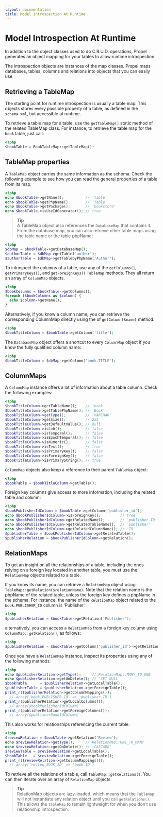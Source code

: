 ```yaml
---
layout: documentation
title: Model Introspection At Runtime
---
```


# Model Introspection At Runtime #

In addition to the object classes used to do C.R.U.D. operations, Propel generates an object mapping for your tables to allow runtime introspection.

The introspection objects are instances of the map classes. Propel maps databases, tables, columns and relations into objects that you can easily use.

## Retrieving a TableMap ##

The starting point for runtime introspection is usually a table map. This objects stores every possible property of a table, as defined in the `schema.xml`, but accessible at runtime.

To retrieve a table map for a table, use the `getTableMap()` static method of the related TableMap class. For instance, to retrieve the table map for the `book` table, just call:

```php
<?php
$bookTable = BookTableMap::getTableMap();
```

## TableMap properties ##

A `TableMap` object carries the same information as the schema. Check the following example to see how you can read the general properties of a table from its map:

```php
<?php
echo $bookTable->getName();          // 'table'
echo $bookTable->getPhpName();       // 'Table'
echo $bookTable->getPackage();       // 'bookstore'
echo $bookTable->isUseIdGenerator(); // true
```

>**Tip**<br />A TableMap object also references the `DatabaseMap` that contains it. From the database map, you can also retrieve other table maps using the table name or the table phpName:

```php
<?php
$dbMap = $bookTable->getDatabaseMap();
$authorTable = $dbMap->getTable('author');
$authorTable = $dbMap->getTablebyPhpName('Author');
```

To introspect the columns of a table, use any of the `getColumns()`, `getPrimaryKeys()`, and `getForeignKeys()` `TableMap` methods. They all return an array of `ColumnMap` objects.

```php
<?php
$bookColumns = $bookTable->getColumns();
foreach ($bookColumns as $column) {
  echo $column->getName();
}
```

Alternatively, if you know a column name, you can retrieve the corresponding ColumnMap directly using the of `getColumn($name)` method.

```php
<?php
$bookTitleColumn = $bookTable->getColumn('title');
```

The `DatabaseMap` object offers a shortcut to every `ColumnMap` object if you know the fully qualified column name:
```php
<?php
$bookTitleColumn = $dbMap->getColumn('book.TITLE');
```

## ColumnMaps ##

A `ColumnMap` instance offers a lot of information about a table column. Check the following examples:

```php
<?php
$bookTitleColumn->getTableName();    // 'book'
$bookTitleColumn->getTablePhpName(); // 'Book'
$bookTitleColumn->getType();         // 'VARCHAR'
$bookTitleColumn->getSize();         // 255
$bookTitleColumn->getDefaultValue(); // null
$bookTitleColumn->isLob();           // false
$bookTitleColumn->isTemporal();      // false
$bookTitleColumn->isEpochTemporal(); // false
$bookTitleColumn->isNumeric();       // false
$bookTitleColumn->isText();          // true
$bookTitleColumn->isPrimaryKey();    // false
$bookTitleColumn->isForeignKey();    // false
$bookTitleColumn->isPrimaryString(); // true
```

`ColumnMap` objects also keep a reference to their parent `TableMap` object:

```php
<?php
$bookTable = $bookTitleColumn->getTable();
```

Foreign key columns give access to more information, including the related table and column:

```php
<?php
$bookPublisherIdColumn = $bookTable->getColumn('publisher_id');
echo $bookPublisherIdColumn->isForeignKey();         // true
echo $bookPublisherIdColumn->getRelatedName();       // 'publisher.ID'
echo $bookPublisherIdColumn->getRelatedTableName();  // 'publisher'
echo $bookPublisherIdColumn->getRelatedColumnName(); // 'ID'
$publisherTable = $bookPublisherIdColumn->getRelatedTable();
$publisherRelation = $bookPublisherIdColumn->getRelation();
```

## RelationMaps ##

To get an insight on all the relationships of a table, including the ones relying on a foreign key located in another table, you must use the `RelationMap` objects related to a table.

If you know its name, you can retrieve a `RelationMap` object using `TableMap::getRelation($relationName)`. Note that the relation name is the phpName of the related table, unless the foreign key defines a phpName in the schema. For instance, the name of the `RelationMap` object related to the `book.PUBLISHER_ID` column is 'Publisher'.

```php
<?php
$publisherRelation = $bookTable->getRelation('Publisher');
```

alternatively, you can access a `RelationMap` from a foreign key column using `ColumnMap::getRelation()`, as follows:

```php
<?php
$publisherRelation = $bookTable->getColumn('publisher_id')->getRelation();
```

Once you have a `RelationMap` instance, inspect its properties using any of the following methods:

```php
<?php
echo $publisherRelation->getType();     // RelationMap::MANY_TO_ONE
echo $publisherRelation->getOnDelete(); // 'SET NULL'
$bookTable      = $publisherRelation->getLocalTable();
$publisherTable = $publisherRelation->getForeignTable();
print_r($publisherRelation->getColumnMappings());
  // array('book.PUBLISHER_ID' => 'publisher.ID')
print_r(publisherRelation->getLocalColumns());
  // array($bookPublisherIdColumn)
print_r(publisherRelation->getForeignColumns());
  // array($publisherBookIdColumn)
```

This also works for relationships referencing the current table:

```php
<?php
$reviewRelation = $bookTable->getRelation('Review');
echo $reviewRelation->getType();     // RelationMap::ONE_TO_MANY
echo $reviewRelation->getOnDelete(); // 'CASCADE'
$reviewTable = $reviewRelation->getLocalTable();
$bookTable   = $reviewRelation->getForeignTable();
print_r($reviewRelation->getColumnMappings());
  // array('review.BOOK_ID' => 'book.ID')
```

To retrieve all the relations of a table, call `TableMap::getRelations()`. You can then iterate over an array of `RelationMap` objects.

>**Tip**<br />RelationMap objects are lazy-loaded, which means that the `TableMap` will not instantiate any relation object until you call `getRelations()`. This allows the `TableMap` to remain lightweight for when you don't use relationship introspection.
